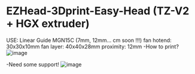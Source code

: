 # EZHead-3Dprint-Easy-Head (TZ-V2 + HGX extruder)
USE: 
  Linear Guide MGN15C (7mm, 12mm... cm soon !!!)
  fan hotend: 30x30x10mm
  fan layer: 40x40x28mm
  proximity: 12mm
-How to print?
![image](https://github.com/user-attachments/assets/f32143b2-3b8c-4801-84f8-e441db9298d3)



-Need some support!
![image](https://github.com/user-attachments/assets/52c23219-56c6-46a9-a227-456ff2f91656)



